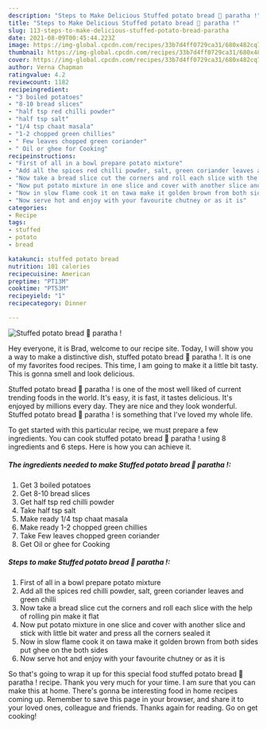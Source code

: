 ```yaml
---
description: "Steps to Make Delicious Stuffed potato bread 🍞 paratha !"
title: "Steps to Make Delicious Stuffed potato bread 🍞 paratha !"
slug: 113-steps-to-make-delicious-stuffed-potato-bread-paratha
date: 2021-08-09T00:45:44.223Z
image: https://img-global.cpcdn.com/recipes/33b7d4ff0729ca31/680x482cq70/stuffed-potato-bread-🍞-paratha-recipe-main-photo.jpg
thumbnail: https://img-global.cpcdn.com/recipes/33b7d4ff0729ca31/680x482cq70/stuffed-potato-bread-🍞-paratha-recipe-main-photo.jpg
cover: https://img-global.cpcdn.com/recipes/33b7d4ff0729ca31/680x482cq70/stuffed-potato-bread-🍞-paratha-recipe-main-photo.jpg
author: Verna Chapman
ratingvalue: 4.2
reviewcount: 1182
recipeingredient:
- "3 boiled potatoes"
- "8-10 bread slices"
- "half tsp red chilli powder"
- "half tsp salt"
- "1/4 tsp chaat masala"
- "1-2 chopped green chillies"
- " Few leaves chopped green coriander"
- " Oil or ghee for Cooking"
recipeinstructions:
- "First of all in a bowl prepare potato mixture"
- "Add all the spices red chilli powder, salt, green coriander leaves and green chilli"
- "Now take a bread slice cut the corners and roll each slice with the help of rolling pin make it flat"
- "Now put potato mixture in one slice and cover with another slice and stick with little bit water and press all the corners sealed it"
- "Now in slow flame cook it on tawa make it golden brown from both sides put ghee on the both sides"
- "Now serve hot and enjoy with your favourite chutney or as it is"
categories:
- Recipe
tags:
- stuffed
- potato
- bread

katakunci: stuffed potato bread 
nutrition: 101 calories
recipecuisine: American
preptime: "PT13M"
cooktime: "PT53M"
recipeyield: "1"
recipecategory: Dinner

---
```



![Stuffed potato bread 🍞 paratha !](https://img-global.cpcdn.com/recipes/33b7d4ff0729ca31/680x482cq70/stuffed-potato-bread-🍞-paratha-recipe-main-photo.jpg)

Hey everyone, it is Brad, welcome to our recipe site. Today, I will show you a way to make a distinctive dish, stuffed potato bread 🍞 paratha !. It is one of my favorites food recipes. This time, I am going to make it a little bit tasty. This is gonna smell and look delicious.

Stuffed potato bread 🍞 paratha ! is one of the most well liked of current trending foods in the world. It's easy, it is fast, it tastes delicious. It's enjoyed by millions every day. They are nice and they look wonderful. Stuffed potato bread 🍞 paratha ! is something that I've loved my whole life.




To get started with this particular recipe, we must prepare a few ingredients. You can cook stuffed potato bread 🍞 paratha ! using 8 ingredients and 6 steps. Here is how you can achieve it.

<!--inarticleads1-->

##### The ingredients needed to make Stuffed potato bread 🍞 paratha !:

1. Get 3 boiled potatoes
1. Get 8-10 bread slices
1. Get half tsp red chilli powder
1. Take half tsp salt
1. Make ready 1/4 tsp chaat masala
1. Make ready 1-2 chopped green chillies
1. Take  Few leaves chopped green coriander
1. Get  Oil or ghee for Cooking




<!--inarticleads2-->

##### Steps to make Stuffed potato bread 🍞 paratha !:

1. First of all in a bowl prepare potato mixture
1. Add all the spices red chilli powder, salt, green coriander leaves and green chilli
1. Now take a bread slice cut the corners and roll each slice with the help of rolling pin make it flat
1. Now put potato mixture in one slice and cover with another slice and stick with little bit water and press all the corners sealed it
1. Now in slow flame cook it on tawa make it golden brown from both sides put ghee on the both sides
1. Now serve hot and enjoy with your favourite chutney or as it is




So that's going to wrap it up for this special food stuffed potato bread 🍞 paratha ! recipe. Thank you very much for your time. I am sure that you can make this at home. There's gonna be interesting food in home recipes coming up. Remember to save this page in your browser, and share it to your loved ones, colleague and friends. Thanks again for reading. Go on get cooking!

